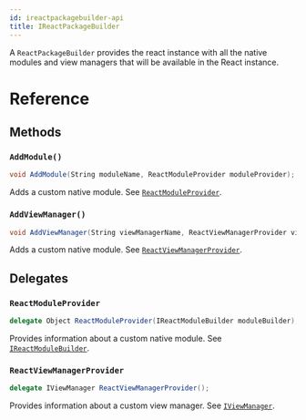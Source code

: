 ```yaml
---
id: ireactpackagebuilder-api
title: IReactPackageBuilder
---
```


A `ReactPackageBuilder` provides the react instance with all the native modules and view managers that will be available in the React instance.

# Reference

## Methods

### `AddModule()`

```csharp
void AddModule(String moduleName, ReactModuleProvider moduleProvider);
```

Adds a custom native module. See [`ReactModuleProvider`](#reactmoduleprovider).

### `AddViewManager()`

```csharp
void AddViewManager(String viewManagerName, ReactViewManagerProvider viewManagerProvider);
```

Adds a custom native module. See [`ReactViewManagerProvider`](#reactviewmanagerprovider).


## Delegates

### `ReactModuleProvider`

```csharp
delegate Object ReactModuleProvider(IReactModuleBuilder moduleBuilder);
```

Provides information about a custom native module.  See [`IReactModuleBuilder`](IReactModuleBuilder-api-windows.md).

### `ReactViewManagerProvider`

```csharp
delegate IViewManager ReactViewManagerProvider();
```

Provides information about a custom view manager.  See [`IViewManager`](IViewManager-api-windows.md).


<!-- // Copyright (c) Microsoft Corporation.
// Licensed under the MIT License.

import "IReactContext.idl";
import "IReactModuleBuilder.idl";
import "IViewManager.idl";

namespace Microsoft.ReactNative {

  delegate Object ReactModuleProvider(IReactModuleBuilder moduleBuilder);
  delegate IViewManager ReactViewManagerProvider();

  [webhosthidden]
  interface IReactPackageBuilder {
    void AddModule(String moduleName, ReactModuleProvider moduleProvider);
    void AddViewManager(String viewManagerName, ReactViewManagerProvider viewManagerProvider);
  }

  [webhosthidden]
  interface IReactPackageBuilderExperimental
    requires IReactPackageBuilder {
    void AddTurboModule(String moduleName, ReactModuleProvider moduleProvider);
  }
} // namespace Microsoft.ReactNative -->
